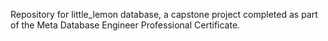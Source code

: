 Repository for little_lemon database, a capstone project completed as part of the Meta Database Engineer Professional Certificate.
